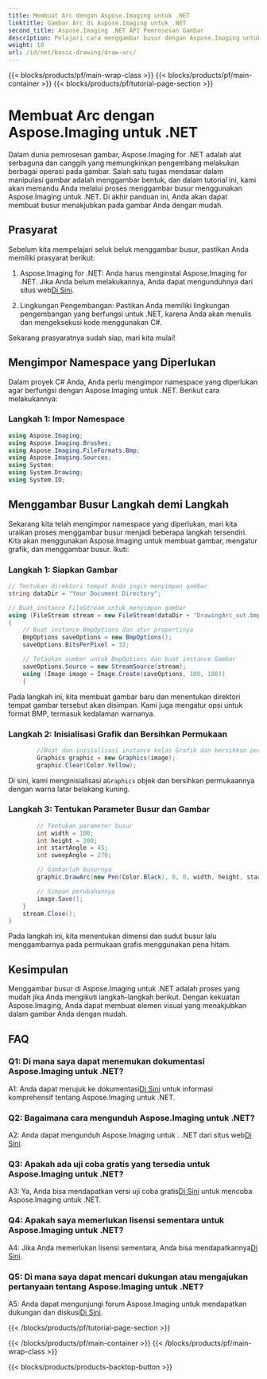 ```yaml
---
title: Membuat Arc dengan Aspose.Imaging untuk .NET
linktitle: Gambar Arc di Aspose.Imaging untuk .NET
second_title: Aspose.Imaging .NET API Pemrosesan Gambar
description: Pelajari cara menggambar busur dengan Aspose.Imaging untuk .NET, alat manipulasi gambar yang canggih. Panduan langkah demi langkah untuk membuat visual yang menakjubkan.
weight: 10
url: /id/net/basic-drawing/draw-arc/
---
```


{{< blocks/products/pf/main-wrap-class >}}
{{< blocks/products/pf/main-container >}}
{{< blocks/products/pf/tutorial-page-section >}}

# Membuat Arc dengan Aspose.Imaging untuk .NET

Dalam dunia pemrosesan gambar, Aspose.Imaging for .NET adalah alat serbaguna dan canggih yang memungkinkan pengembang melakukan berbagai operasi pada gambar. Salah satu tugas mendasar dalam manipulasi gambar adalah menggambar bentuk, dan dalam tutorial ini, kami akan memandu Anda melalui proses menggambar busur menggunakan Aspose.Imaging untuk .NET. Di akhir panduan ini, Anda akan dapat membuat busur menakjubkan pada gambar Anda dengan mudah.

## Prasyarat

Sebelum kita mempelajari seluk beluk menggambar busur, pastikan Anda memiliki prasyarat berikut:

1.  Aspose.Imaging for .NET: Anda harus menginstal Aspose.Imaging for .NET. Jika Anda belum melakukannya, Anda dapat mengunduhnya dari situs web[Di Sini](https://releases.aspose.com/imaging/net/).

2. Lingkungan Pengembangan: Pastikan Anda memiliki lingkungan pengembangan yang berfungsi untuk .NET, karena Anda akan menulis dan mengeksekusi kode menggunakan C#.

Sekarang prasyaratnya sudah siap, mari kita mulai!

## Mengimpor Namespace yang Diperlukan

Dalam proyek C# Anda, Anda perlu mengimpor namespace yang diperlukan agar berfungsi dengan Aspose.Imaging untuk .NET. Berikut cara melakukannya:

### Langkah 1: Impor Namespace

```csharp
using Aspose.Imaging;
using Aspose.Imaging.Brushes;
using Aspose.Imaging.FileFormats.Bmp;
using Aspose.Imaging.Sources;
using System;
using System.Drawing;
using System.IO;
```

## Menggambar Busur Langkah demi Langkah

Sekarang kita telah mengimpor namespace yang diperlukan, mari kita uraikan proses menggambar busur menjadi beberapa langkah tersendiri. Kita akan menggunakan Aspose.Imaging untuk membuat gambar, mengatur grafik, dan menggambar busur. Ikuti:

### Langkah 1: Siapkan Gambar

```csharp
// Tentukan direktori tempat Anda ingin menyimpan gambar
string dataDir = "Your Document Directory";

// Buat instance FileStream untuk menyimpan gambar
using (FileStream stream = new FileStream(dataDir + "DrawingArc_out.bmp", FileMode.Create))
{
    // Buat instance BmpOptions dan atur propertinya
    BmpOptions saveOptions = new BmpOptions();
    saveOptions.BitsPerPixel = 32;

    // Tetapkan sumber untuk BmpOptions dan buat instance Gambar
    saveOptions.Source = new StreamSource(stream);
    using (Image image = Image.Create(saveOptions, 100, 100))
    {
```

Pada langkah ini, kita membuat gambar baru dan menentukan direktori tempat gambar tersebut akan disimpan. Kami juga mengatur opsi untuk format BMP, termasuk kedalaman warnanya.

### Langkah 2: Inisialisasi Grafik dan Bersihkan Permukaan

```csharp
        //Buat dan inisialisasi instance kelas Grafik dan bersihkan permukaan grafis
        Graphics graphic = new Graphics(image);
        graphic.Clear(Color.Yellow);
```

 Di sini, kami menginisialisasi a`Graphics` objek dan bersihkan permukaannya dengan warna latar belakang kuning.

### Langkah 3: Tentukan Parameter Busur dan Gambar

```csharp
        // Tentukan parameter busur
        int width = 100;
        int height = 200;
        int startAngle = 45;
        int sweepAngle = 270;

        // Gambarlah busurnya
        graphic.DrawArc(new Pen(Color.Black), 0, 0, width, height, startAngle, sweepAngle);

        // Simpan perubahannya
        image.Save();
    }
    stream.Close();
}
```

Pada langkah ini, kita menentukan dimensi dan sudut busur lalu menggambarnya pada permukaan grafis menggunakan pena hitam.

## Kesimpulan

Menggambar busur di Aspose.Imaging untuk .NET adalah proses yang mudah jika Anda mengikuti langkah-langkah berikut. Dengan kekuatan Aspose.Imaging, Anda dapat membuat elemen visual yang menakjubkan dalam gambar Anda dengan mudah.

## FAQ

### Q1: Di mana saya dapat menemukan dokumentasi Aspose.Imaging untuk .NET?

 A1: Anda dapat merujuk ke dokumentasi[Di Sini](https://reference.aspose.com/imaging/net/) untuk informasi komprehensif tentang Aspose.Imaging untuk .NET.

### Q2: Bagaimana cara mengunduh Aspose.Imaging untuk .NET?

 A2: Anda dapat mengunduh Aspose.Imaging untuk . .NET dari situs web[Di Sini](https://releases.aspose.com/imaging/net/).

### Q3: Apakah ada uji coba gratis yang tersedia untuk Aspose.Imaging untuk .NET?

 A3: Ya, Anda bisa mendapatkan versi uji coba gratis[Di Sini](https://releases.aspose.com/) untuk mencoba Aspose.Imaging untuk .NET.

### Q4: Apakah saya memerlukan lisensi sementara untuk Aspose.Imaging untuk .NET?

 A4: Jika Anda memerlukan lisensi sementara, Anda bisa mendapatkannya[Di Sini](https://purchase.aspose.com/temporary-license/).

### Q5: Di mana saya dapat mencari dukungan atau mengajukan pertanyaan tentang Aspose.Imaging untuk .NET?

 A5: Anda dapat mengunjungi forum Aspose.Imaging untuk mendapatkan dukungan dan diskusi[Di Sini](https://forum.aspose.com/).

{{< /blocks/products/pf/tutorial-page-section >}}

{{< /blocks/products/pf/main-container >}}
{{< /blocks/products/pf/main-wrap-class >}}

{{< blocks/products/products-backtop-button >}}
